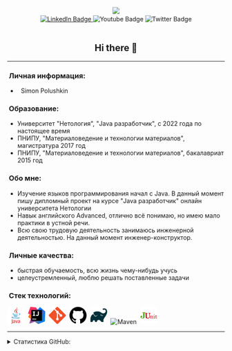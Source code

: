<div id="header" align="center">
  <img src="https://media.giphy.com/media/l3q2WMhNcyFOWP280/giphy.gif" width="150"/>
  <div id="badges">
    <a href="https://www.linkedin.com/in/simon-polushkin-76aabb152">
    <img src="https://img.shields.io/badge/LinkedIn-blue?style=for-the-badge&logo=linkedin&logoColor=white" alt="LinkedIn Badge"/>
    </a>
    <img src="https://img.shields.io/badge/YouTube-red?style=for-the-badge&logo=youtube&logoColor=white" alt="Youtube Badge"/>
    <img src="https://img.shields.io/badge/Twitter-blue?style=for-the-badge&logo=twitter&logoColor=white" alt="Twitter Badge"/>
  </div>
  <img src="https://komarev.com/ghpvc/?username=SimonIsNotAvailable&style=flat-square&color=blue" alt=""/>
 <h2> Hi there 👋 </h2>
</div>

---

### &nbsp;Личная информация:

* &nbsp; Simon Polushkin


### &nbsp;Образование:
* Университет "Нетология", "Java разработчик", с 2022 года по настоящее время
* ПНИПУ,  "Материаловедение и технологии материалов", магистратура 2017 год
* ПНИПУ, "Материаловедение и технологии материалов", бакалавриат 2015 год

### &nbsp;Обо мне:
* Изучение языков программирования начал с Java. В данный момент пишу дипломный проект на курсе "Java разработчик" онлайн университета Нетологии
* Навык английского Advanced, отлично всё понимаю, но имею мало практики в устной речи.
* Всю свою трудовую деятельность занимаюсь инженерной деятельностью. На данный момент инженер-конструктор.


### &nbsp;Личные качества:
* быстрая обучаемость, всю жизнь чему-нибудь учусь
* целеустремленный, люблю решать поставленные задачи


### &nbsp;Стек технологий:

<div>
  <img src="https://github.com/mcmouse88/mcmouse88/blob/main/logo/java.svg" title="Java" alt="Java" width="40" height="40"/>&nbsp;
  <img src="https://github.com/mcmouse88/mcmouse88/blob/main/logo/intellij_idea.png" title="Intellij Idea" alt="Intellij Idea" width="40" height="40"/>&nbsp;
  <img src="https://github.com/mcmouse88/mcmouse88/blob/main/logo/git.svg" title="Git" alt="Git " width="40" height="40"/>&nbsp;
  <img src="https://github.com/mcmouse88/mcmouse88/blob/main/logo/github.png"  title="GitHub" alt="GitHub" width="40" height="40"/>&nbsp;
  <img src="https://github.com/mcmouse88/mcmouse88/blob/main/logo/gradle.svg" title="Gradle"  alt="Gradle" width="40" height="40"/>&nbsp;
  <img src="https://maven.apache.org/images/maven-logo-white-on-black.purevec.svg" title="maven"  alt="Maven" height="40"/>&nbsp;
  <img src="https://github.com/mcmouse88/mcmouse88/blob/main/logo/junit4.png" title="JUnit"  alt="JUnit" width="40" height="40"/>&nbsp;
  </div>

---

<details>
<summary>Статистика GitHub:</summary>
<p align="left">
<a href="https://github.com/SimonIsNotAvailable">
  <img height="180em" src="https://github-readme-stats-eight-theta.vercel.app/api?username=SimonIsNotAvailable&show_icons=true&theme=algolia&include_all_commits=true&count_private=true"/>
  </a>
</p>
<p align="left">
<a href="https://github.com/SimonIsNotAvailable">
  <img height="180em" src="http://github-readme-streak-stats.herokuapp.com?user=SimonIsNotAvailable&theme=algolia"/>
  </a>
</p>
<p align="left">
<a href="https://github.com/SimonIsNotAvailable">
<img height="180em" src="https://github-readme-stats-eight-theta.vercel.app/api/top-langs/?username=SimonIsNotAvailable&layout=compact&langs_count=8&theme=algolia"/>
</a>
</p>
</details>




